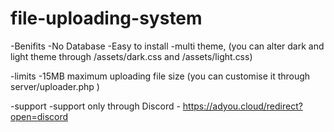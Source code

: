 # file-uploading-system

-Benifits
     -No Database
     -Easy to install
     -multi theme, (you can alter dark and light theme through /assets/dark.css and /assets/light.css)
     
-limits
     -15MB maximum uploading file size (you can customise it through server/uploader.php )
     
-support
     -support only through Discord - https://adyou.cloud/redirect?open=discord
     
